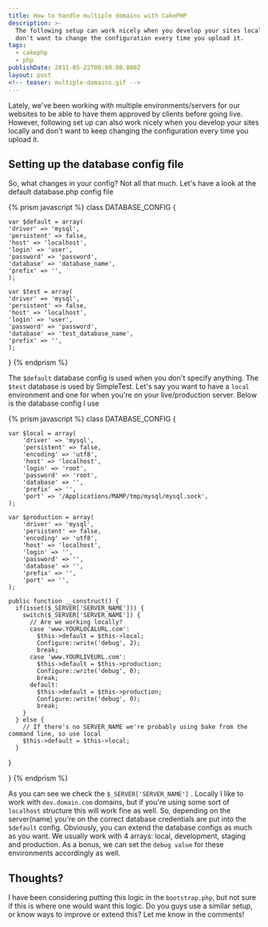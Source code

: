 ```yaml
---
title: How to handle multiple domains with CakePHP
description: >-
  The following setup can work nicely when you develop your sites locally and
  don't want to change the configuration every time you upload it.
tags:
  - cakephp
  - php
publishDate: 2011-05-22T00:00:00.000Z
layout: post
<!-- teaser: multiple-domains.gif -->
---
```


Lately, we've been working with multiple environments/servers for our websites to be able to have them approved by clients before going live. However, following set up can also work nicely when you develop your sites locally and don't want to keep changing the configuration every time you upload it.

## Setting up the database config file

So, what changes in your config? Not all that much. Let's have a look at the default database.php config file

{% prism javascript %}
class DATABASE_CONFIG {

    var $default = array(
    'driver' => 'mysql',
    'persistent' => false,
    'host' => 'localhost',
    'login' => 'user',
    'password' => 'password',
    'database' => 'database_name',
    'prefix' => '',
    );

    var $test = array(
    'driver' => 'mysql',
    'persistent' => false,
    'host' => 'localhost',
    'login' => 'user',
    'password' => 'password',
    'database' => 'test_database_name',
    'prefix' => '',
    );
}
{% endprism %}

The `$default` database config is used when you don't specify anything. The `$test` database is used by SimpleTest. Let's say you want to have a `local` environment and one for when you're on your live/production server. Below is the database config I use

{% prism javascript %}
class DATABASE_CONFIG {

    var $local = array(
        'driver' => 'mysql',
        'persistent' => false,
        'encoding' => 'utf8',
        'host' => 'localhost',
        'login' => 'root',
        'password' => 'root',
        'database' => '',
        'prefix' => '',
        'port' => '/Applications/MAMP/tmp/mysql/mysql.sock',
    );

    var $production = array(
        'driver' => 'mysql',
        'persistent' => false,
        'encoding' => 'utf8',
        'host' => 'localhost',
        'login' => '',
        'password' => '',
        'database' => '',
        'prefix' => '',
        'port' => '',
    );

    public function __construct() {
      if(isset($_SERVER['SERVER_NAME'])) {
        switch($_SERVER['SERVER_NAME']) {
          // Are we working locally?
          case 'www.YOURLOCALURL.com':
            $this->default = $this->local;
            Configure::write('debug', 2);
            break;
          case 'www.YOURLIVEURL.com':
            $this->default = $this->production;
            Configure::write('debug', 0);
            break;
          default:
            $this->default = $this->production;
            Configure::write('debug', 0);
            break;
        }
      } else {
        // If there's no SERVER_NAME we're probably using bake from the command line, so use local
        $this->default = $this->local;
      }
  }

}
{% endprism %}

As you can see we check the `$_SERVER['SERVER_NAME']` . Locally I like to work with `dev.domain.com` domains, but if you're using some sort of `localhost` structure this will work fine as well. So, depending on the server(name) you're on the correct database credentials are put into the `$default` config. Obviously, you can extend the database configs as much as you want. We usually work with 4 arrays: local, development, staging and production. As a bonus, we can set the `debug value` for these environments accordingly as well.

## Thoughts?

I have been considering putting this logic in the `bootstrap.php`, but not sure if this is where one would want this logic. Do you guys use a similar setup, or know ways to improve or extend this? Let me know in the comments!
